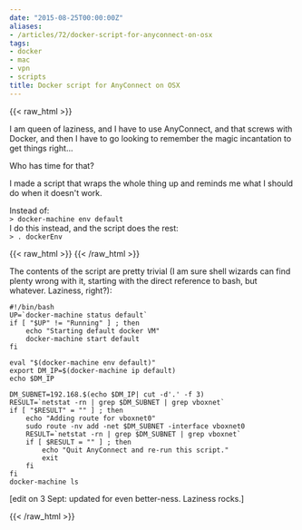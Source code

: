 ```yaml
---
date: "2015-08-25T00:00:00Z"
aliases:
- /articles/72/docker-script-for-anyconnect-on-osx
tags:
- docker
- mac
- vpn
- scripts
title: Docker script for AnyConnect on OSX
---
```

{{< raw_html >}}
<p>I am queen of laziness, and I have to use AnyConnect, and that screws with Docker, and then I have to go looking to remember the magic incantation to get things right...</p>

<p>Who has time for that? </p>

<p>I made a script that wraps the whole thing up and reminds me what I should do when it doesn't work.</p>

<p>Instead of: <br />
<code>&gt; docker-machine env default</code><br />
I do this instead, and the script does the rest: <br />
<code>&gt; . dockerEnv</code></p>
{{< raw_html >}}
<!--more-->
{{< /raw_html >}}
<p>The contents of the script are pretty trivial (I am sure shell wizards can find plenty  wrong with it, starting with the direct reference to bash, but whatever. Laziness, right?): </p>

<pre><code>#!/bin/bash
UP=`docker-machine status default`
if [ "$UP" != "Running" ] ; then
    echo "Starting default docker VM"
    docker-machine start default
fi

eval "$(docker-machine env default)"
export DM_IP=$(docker-machine ip default)
echo $DM_IP

DM_SUBNET=192.168.$(echo $DM_IP| cut -d'.' -f 3)
RESULT=`netstat -rn | grep $DM_SUBNET | grep vboxnet`
if [ "$RESULT" = "" ] ; then
    echo "Adding route for vboxnet0"
    sudo route -nv add -net $DM_SUBNET -interface vboxnet0
    RESULT=`netstat -rn | grep $DM_SUBNET | grep vboxnet`
    if [ $RESULT = "" ] ; then
        echo "Quit AnyConnect and re-run this script."
        exit
    fi
fi
docker-machine ls
</code></pre>

<p class="small">[edit on 3 Sept: updated for even better-ness. Laziness rocks.]</p>
{{< /raw_html >}}
